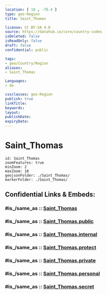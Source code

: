 ```yaml
---
location: [ 18 , -76.4 ] 
type: geo-Region
title: Saint_Thomas

license: CC BY-SA 4.0
source: https://datahub.io/core/country-codes
isDeleted: false
isReadOnly: false
draft: false
confidential: public

tags:
- geo/Country/Region
aliases:
- Saint_Thomas

Languages:
- de

cssclasses: geo-Region
publish: true
linkTitle: 
keywords: 
layout: 
publishDate: 
expiryDate: 
---
```


# Saint_Thomas

```leaflet
id: Saint_Thomas
zoomFeatures: true 
minZoom: 2 
maxZoom: 18
geojsonFolder: ./Saint_Thomas/
markerFolder: ./Saint_Thomas/
```


## Confidential Links & Embeds: 

### #is_/same_as :: [Saint_Thomas](/_Standards/Earth/Continent/America~Caribbean/Jamaica/Parishes~Jamaica/Saint_Thomas.md) 

### #is_/same_as :: [Saint_Thomas.public](/_public/Earth/Continent/America~Caribbean/Jamaica/Parishes~Jamaica/Saint_Thomas.public.md) 

### #is_/same_as :: [Saint_Thomas.internal](/_internal/Earth/Continent/America~Caribbean/Jamaica/Parishes~Jamaica/Saint_Thomas.internal.md) 

### #is_/same_as :: [Saint_Thomas.protect](/_protect/Earth/Continent/America~Caribbean/Jamaica/Parishes~Jamaica/Saint_Thomas.protect.md) 

### #is_/same_as :: [Saint_Thomas.private](/_private/Earth/Continent/America~Caribbean/Jamaica/Parishes~Jamaica/Saint_Thomas.private.md) 

### #is_/same_as :: [Saint_Thomas.personal](/_personal/Earth/Continent/America~Caribbean/Jamaica/Parishes~Jamaica/Saint_Thomas.personal.md) 

### #is_/same_as :: [Saint_Thomas.secret](/_secret/Earth/Continent/America~Caribbean/Jamaica/Parishes~Jamaica/Saint_Thomas.secret.md)

